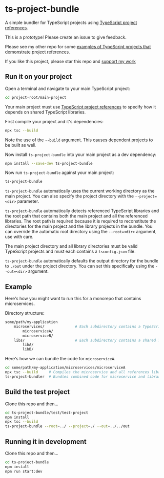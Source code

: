 # ts-project-bundle

A simple bundler for TypeScript projects using [TypeScript project references](https://www.typescriptlang.org/docs/handbook/project-references.html).

This is a prototype! Please create an issue to give feedback.

Please see my other repo for some [examples of TypeScript projects that demonstrate project references](https://github.com/ashleydavis/sharing-typescript-code-libraries).

If you like this project, please star this repo and [support my work](https://www.codecapers.com.au/about#support-my-work)

## Run it on your project

Open a terminal and navigate to your main TypeScript project:

```bash
cd project-root/main-project
```

Your main project must use [TypeScript project references](https://www.typescriptlang.org/docs/handbook/project-references.html) to specify how it depends on shared TypeScript libraries.

First compile your project and it's dependencies:

```bash
npx tsc --build
```

Note the use of the `--build` argument. This causes dependent projects to be built as well.

Now install `ts-project-bundle` into your main project as a dev dependency:

```bash
npm install --save-dev ts-project-bundle
```

Now run `ts-project-bundle` against your main project:

```bash
ts-project-bundle
```

`ts-project-bundle` automatically uses the current working directory as the main project. You can also specify the project directory with the `--project=<dir>` parameter.

`ts-project-bundle` automatically detects referenced TypeScript libraries and the root path that contains both the main project and all the referenced libraries. The root path is required because it is required to reconstitute the directories for the main project and the library projects in the bundle. You can override the automatic root directory using the `--root=<dir>` argument, use with care.

The main project directory and all library directories must be valid TypeScript projects and must each contains a `tsconfig.json` file.

`ts-project-bundle` automatically defaults the output directory for the bundle to `./out` under the project directory. You can set this specifically using the `--out=<dir>` argument.

## Example

Here's how you might want to run this for a monorepo that contains microservices.

Directory structure:

```bash
some/path/my-application
    microservices/              # Each subdirectory contains a TypeScript microservice.
        microserviceA/
        microserviceB/
    libs/                       # Each subdirectory contains a shared TypeScript library.
        libA/
        libB/
```

Here's how we can bundle the code for `microserviceA`.

```bash
cd some/path/my-application/microservices/microserviceA
npx tsc --build     # Compiles the microservice and all references libraries.
ts-project-bundler  # Bundles combined code for microservice and libraries in the .out directory.
```

## Build the test project

Clone this repo and then...

```bash
cd ts-project-bundle/test/test-project
npm install 
npx tsc --build
ts-project-bundle --root=../ --project=./ --out=../../out
```

## Running it in development

Clone this repo and then...

```bash
cd ts-project-bundle
npm install
npm run start:dev
```

